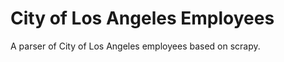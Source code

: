 City of Los Angeles Employees
=============================
A parser of City of Los Angeles employees based on scrapy.

